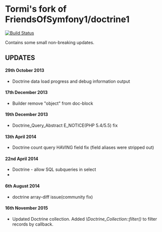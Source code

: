 Tormi's fork of FriendsOfSymfony1/doctrine1
============================================

[![Build Status](https://travis-ci.org/tormit/doctrine1_5.svg?branch=master)](https://travis-ci.org/tormit/doctrine1_5)

Contains some small non-breaking updates.


UPDATES
--------

#### 29th October 2013

* Doctrine data load progress and debug information output

#### 17th December 2013

* Builder remove "object" from doc-block

#### 19th December 2013

* Doctrine_Query_Abstract E_NOTICE(PHP 5.4/5.5) fix

#### 13th April 2014

* Doctrine count query HAVING field fix (field aliases were stripped out)

#### 22nd April 2014

* Doctrine - allow SQL subqueries in select
* 
#### 6th August 2014

* doctrine array-diff issue(community fix)

#### 16th November 2015

* Updated Doctrine collection. Added _\Doctrine_Collection::filter()_ to filter records by callback.

